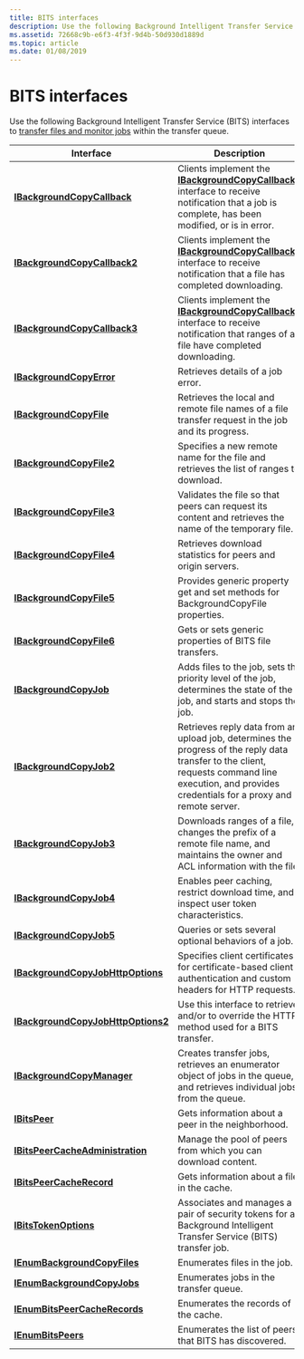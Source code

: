 ```yaml
---
title: BITS interfaces
description: Use the following Background Intelligent Transfer Service (BITS) interfaces to transfer files and monitor jobs within the transfer queue.
ms.assetid: 72668c9b-e6f3-4f3f-9d4b-50d930d1889d
ms.topic: article
ms.date: 01/08/2019
---
```


# BITS interfaces

Use the following Background Intelligent Transfer Service (BITS) interfaces to [transfer files and monitor jobs](using-bits.md) within the transfer queue.

| Interface | Description |
|-|-|
| [**IBackgroundCopyCallback**](/windows/desktop/api/Bits/nn-bits-ibackgroundcopycallback) | Clients implement the [**IBackgroundCopyCallback**](/windows/desktop/api/Bits/nn-bits-ibackgroundcopycallback) interface to receive notification that a job is complete, has been modified, or is in error. |
| [**IBackgroundCopyCallback2**](/windows/desktop/api/Bits3_0/nn-bits3_0-ibackgroundcopycallback2) | Clients implement the [**IBackgroundCopyCallback2**](/windows/desktop/api/Bits3_0/nn-bits3_0-ibackgroundcopycallback2) interface to receive notification that a file has completed downloading. |
| [**IBackgroundCopyCallback3**](/windows/desktop/api/Bits10_1/nn-bits10_1-ibackgroundcopycallback3) | Clients implement the [**IBackgroundCopyCallback3**](/windows/desktop/api/Bits10_1/nn-bits10_1-ibackgroundcopycallback3) interface to receive notification that ranges of a file have completed downloading. |
| [**IBackgroundCopyError**](/windows/desktop/api/Bits/nn-bits-ibackgroundcopyerror) | Retrieves details of a job error. |
| [**IBackgroundCopyFile**](/windows/desktop/api/Bits/nn-bits-ibackgroundcopyfile) | Retrieves the local and remote file names of a file transfer request in the job and its progress. |
| [**IBackgroundCopyFile2**](/windows/desktop/api/Bits2_0/nn-bits2_0-ibackgroundcopyfile2) | Specifies a new remote name for the file and retrieves the list of ranges to download. |
| [**IBackgroundCopyFile3**](/windows/desktop/api/Bits3_0/nn-bits3_0-ibackgroundcopyfile3) | Validates the file so that peers can request its content and retrieves the name of the temporary file. |
| [**IBackgroundCopyFile4**](/windows/desktop/api/Bits4_0/nn-bits4_0-ibackgroundcopyfile4) | Retrieves download statistics for peers and origin servers. |
| [**IBackgroundCopyFile5**](/windows/desktop/api/Bits5_0/nn-bits5_0-ibackgroundcopyfile5) | Provides generic property get and set methods for BackgroundCopyFile properties. |
| [**IBackgroundCopyFile6**](/windows/desktop/api/bits10_1/nn-bits10_1-ibackgroundcopyfile6) | Gets or sets generic properties of BITS file transfers. |
| [**IBackgroundCopyJob**](/windows/desktop/api/Bits/nn-bits-ibackgroundcopyjob) | Adds files to the job, sets the priority level of the job, determines the state of the job, and starts and stops the job. |
| [**IBackgroundCopyJob2**](/windows/desktop/api/Bits1_5/nn-bits1_5-ibackgroundcopyjob2) | Retrieves reply data from an upload job, determines the progress of the reply data transfer to the client, requests command line execution, and provides credentials for a proxy and remote server. |
| [**IBackgroundCopyJob3**](/windows/desktop/api/Bits2_0/nn-bits2_0-ibackgroundcopyjob3) | Downloads ranges of a file, changes the prefix of a remote file name, and maintains the owner and ACL information with the file. |
| [**IBackgroundCopyJob4**](/windows/desktop/api/Bits3_0/nn-bits3_0-ibackgroundcopyjob4) | Enables peer caching, restrict download time, and inspect user token characteristics. |
| [**IBackgroundCopyJob5**](/windows/desktop/api/Bits5_0/nn-bits5_0-ibackgroundcopyjob5) | Queries or sets several optional behaviors of a job. |
| [**IBackgroundCopyJobHttpOptions**](/windows/desktop/api/Bits2_5/nn-bits2_5-ibackgroundcopyjobhttpoptions) | Specifies client certificates for certificate-based client authentication and custom headers for HTTP requests. |
| [**IBackgroundCopyJobHttpOptions2**](/windows/desktop/api/Bits10_2/nn-bits10_2-ibackgroundcopyjobhttpoptions2) | Use this interface to retrieve and/or to override the HTTP method used for a BITS transfer. |
| [**IBackgroundCopyManager**](/windows/desktop/api/Bits/nn-bits-ibackgroundcopymanager) | Creates transfer jobs, retrieves an enumerator object of jobs in the queue, and retrieves individual jobs from the queue. |
| [**IBitsPeer**](/windows/desktop/api/Bits3_0/nn-bits3_0-ibitspeer) | Gets information about a peer in the neighborhood. |
| [**IBitsPeerCacheAdministration**](/windows/desktop/api/Bits3_0/nn-bits3_0-ibitspeercacheadministration) | Manage the pool of peers from which you can download content. |
| [**IBitsPeerCacheRecord**](/windows/desktop/api/Bits3_0/nn-bits3_0-ibitspeercacherecord) | Gets information about a file in the cache. |
| [**IBitsTokenOptions**](/windows/desktop/api/Bits4_0/nn-bits4_0-ibitstokenoptions) | Associates and manages a pair of security tokens for a Background Intelligent Transfer Service (BITS) transfer job. |
| [**IEnumBackgroundCopyFiles**](/windows/desktop/api/Bits/nn-bits-ienumbackgroundcopyfiles) | Enumerates files in the job. |
| [**IEnumBackgroundCopyJobs**](/windows/desktop/api/Bits/nn-bits-ienumbackgroundcopyjobs) | Enumerates jobs in the transfer queue. |
| [**IEnumBitsPeerCacheRecords**](/windows/desktop/api/Bits3_0/nn-bits3_0-ienumbitspeercacherecords) | Enumerates the records of the cache. |
| [**IEnumBitsPeers**](/windows/desktop/api/Bits3_0/nn-bits3_0-ienumbitspeers) | Enumerates the list of peers that BITS has discovered. |



 

 

 




